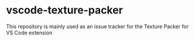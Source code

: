 # vscode-texture-packer
This repository is mainly used as an issue tracker for the Texture Packer for VS Code extension
